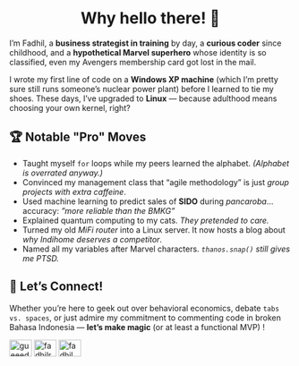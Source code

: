 <h1 align="center">Why hello there! 👋</h1>

I’m Fadhil, a **business strategist in training** by day, a **curious coder** since childhood, and a **hypothetical Marvel superhero** whose identity is so classified, even my Avengers membership card got lost in the mail.  

I wrote my first line of code on a **Windows XP machine** (which I’m pretty sure still runs someone’s nuclear power plant) before I learned to tie my shoes. These days, I’ve upgraded to **Linux** — because adulthood means choosing your own kernel, right?  

## 🏆 Notable "Pro" Moves  
- Taught myself `for` loops while my peers learned the alphabet. *(Alphabet is overrated anyway.)*  
- Convinced my management class that “agile methodology” is just *group projects with extra caffeine*.   
- Used machine learning to predict sales of **SIDO** during *pancaroba*… accuracy: *”more reliable than the BMKG”*
- Explained quantum computing to my cats. *They pretended to care.*
- Turned my old *MiFi router* into a Linux server. It now hosts a blog about *why Indihome deserves a competitor*.
- Named all my variables after Marvel characters. *`thanos.snap()` still gives me PTSD.*  


## 🤝 Let’s Connect!  
Whether you’re here to geek out over behavioral economics, debate `tabs vs. spaces`, or just admire my commitment to commenting code in broken Bahasa Indonesia — **let’s make magic** (or at least a functional MVP) !

<p align="left">
<a href="https://twitter.com/gueeedhel" target="blank"><img align="center" src="https://raw.githubusercontent.com/rahuldkjain/github-profile-readme-generator/master/src/images/icons/Social/twitter.svg" alt="gueeedhel" height="30" width="40" /></a>
<a href="https://linkedin.com/in/fadhilramadan" target="blank"><img align="center" src="https://raw.githubusercontent.com/rahuldkjain/github-profile-readme-generator/master/src/images/icons/Social/linked-in-alt.svg" alt="fadhilramadan" height="30" width="40" /></a>
<a href="https://instagram.com/fadhil_dr" target="blank"><img align="center" src="https://raw.githubusercontent.com/rahuldkjain/github-profile-readme-generator/master/src/images/icons/Social/instagram.svg" alt="fadhil_dr" height="30" width="40" /></a>
</p>
